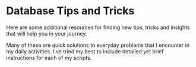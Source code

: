 # Database Tips and Tricks   
Here are some additional resources for finding new tips, tricks and insights that will help you in your journey.

Many of these are quick solutions to everyday problems that I encounter in my daily activities.  I've tried my best to include detailed yet brief instructions for each of my scripts.
